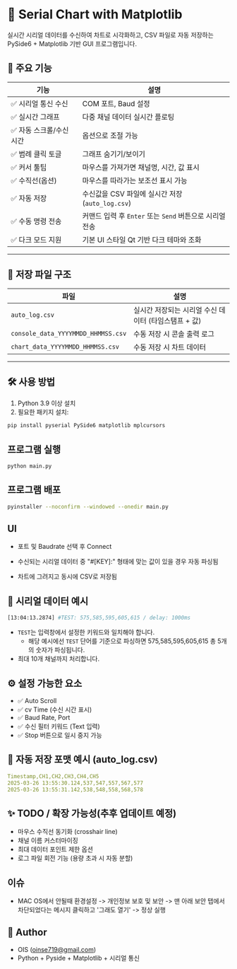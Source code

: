 # 📡 Serial Chart with Matplotlib

실시간 시리얼 데이터를 수신하여 차트로 시각화하고, CSV 파일로 자동 저장하는 PySide6 + Matplotlib 기반 GUI 프로그램입니다.



## 🚀 주요 기능

| 기능 | 설명 |
|------|------|
| ✅ 시리얼 통신 수신 | COM 포트, Baud 설정 |
| ✅ 실시간 그래프 | 다중 채널 데이터 실시간 플로팅 |
| ✅ 자동 스크롤/수신 시간 | 옵션으로 조절 가능 |
| ✅ 범례 클릭 토글 | 그래프 숨기기/보이기 |
| ✅ 커서 툴팁 | 마우스를 가져가면 채널명, 시간, 값 표시 |
| ✅ 수직선(옵션) | 마우스를 따라가는 보조선 표시 가능 |
| ✅ 자동 저장 | 수신값을 CSV 파일에 실시간 저장 (`auto_log.csv`) |
| ✅ 수동 명령 전송 | 커맨드 입력 후 `Enter` 또는 `Send` 버튼으로 시리얼 전송 |
| ✅ 다크 모드 지원 | 기본 UI 스타일 Qt 기반 다크 테마와 조화 |

---

## 📂 저장 파일 구조

| 파일 | 설명 |
|------|------|
| `auto_log.csv` | 실시간 저장되는 시리얼 수신 데이터 (타임스탬프 + 값) |
| `console_data_YYYYMMDD_HHMMSS.csv` | 수동 저장 시 콘솔 출력 로그 |
| `chart_data_YYYYMMDD_HHMMSS.csv` | 수동 저장 시 차트 데이터 |

---

## 🛠 사용 방법

1. Python 3.9 이상 설치
2. 필요한 패키지 설치:

```bash
pip install pyserial PySide6 matplotlib mplcursors
```

## 프로그램 실행
```bash
python main.py
```

## 프로그램 배포
```bash
pyinstaller --noconfirm --windowed --onedir main.py
```

## UI

- 포트 및 Baudrate 선택 후 Connect

- 수신되는 시리얼 데이터 중 "#[KEY]:" 형태에 맞는 값이 있을 경우 자동 파싱됨

- 차트에 그려지고 동시에 CSV로 저장됨

## 🧪 시리얼 데이터 예시
```bash
[13:04:13.2874] #TEST: 575,585,595,605,615 / delay: 1000ms
```
- `TEST`는 입력창에서 설정한 키워드와 일치해야 합니다.
  - 해당 예시에선 `TEST` 단어를 기준으로 파싱하면 575,585,595,605,615 총 5개의 숫자가 파싱됩니다.
- 최대 10개 채널까지 처리합니다.

## ⚙ 설정 가능한 요소
- ✅ Auto Scroll
- ✅ cv Time (수신 시간 표시)
- ✅ Baud Rate, Port
- ✅ 수신 필터 키워드 (Text 입력)
- ✅ Stop 버튼으로 일시 중지 가능

## 💾 자동 저장 포맷 예시 (auto_log.csv)
```yaml
Timestamp,CH1,CH2,CH3,CH4,CH5
2025-03-26 13:55:30.124,537,547,557,567,577
2025-03-26 13:55:31.142,538,548,558,568,578
```

## ✨ TODO / 확장 가능성(추후 업데이트 예정)
- 마우스 수직선 동기화 (crosshair line)
- 채널 이름 커스터마이징
- 최대 데이터 포인트 제한 옵션
- 로그 파일 회전 기능 (용량 초과 시 자동 분할)

## 이슈
- MAC OS에서 안될때
  환경설정 -> 개인정보 보호 및 보안 -> 맨 아래 보안 탭에서 차단되었다는 메시지 클릭하고 '그래도 열기' -> 정상 실행

## 👤 Author
- OIS (oinse719@gmail.com)
- Python + Pyside + Matplotlib + 시리얼 통신
